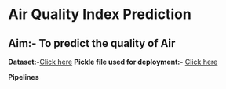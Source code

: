 # Air Quality Index Prediction
## Aim:- To predict the quality of Air 
**Dataset:-**[Click here](https://raw.githubusercontent.com/krishnaik06/AQI-Project/master/Data/Real-Data/Real_Combine.csv)
**Pickle file used for deployment:-** [Click here](https://drive.google.com/file/d/1Sddf72th-qgvajzgTDAzLZE1KYQcv1yw/view?usp=sharing)

**Pipelines**

